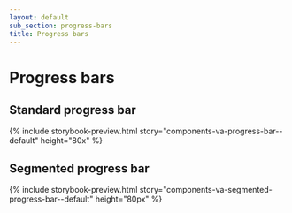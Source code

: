 ```yaml
---
layout: default
sub_section: progress-bars
title: Progress bars
---
```


# Progress bars

## Standard progress bar

{% include storybook-preview.html story="components-va-progress-bar--default" height="80x" %}

## Segmented progress bar

{% include storybook-preview.html story="components-va-segmented-progress-bar--default" height="80px" %}
